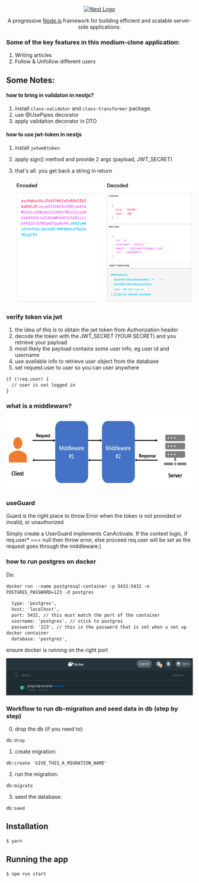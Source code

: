<p align="center">
  <a href="http://nestjs.com/" target="blank"><img src="https://nestjs.com/img/logo_text.svg" width="320" alt="Nest Logo" /></a>
</p>

  <p align="center">A progressive <a href="http://nodejs.org" target="_blank">Node.js</a> framework for building efficient and scalable server-side applications.</p>
    <p align="center">

</p>

### Some of the key features in this medium-clone application:
1. Writing articles
2. Follow & Unfollow different users


## Some Notes:

#### how to bring in validaton in nestjs?

1. install `class-validator` and `class-transformer` package.
2. use @UsePipes decorator
3. apply validation decorator in DTO

#### how to use jwt-token in nestjs

1. install `jwtwebtoken`
2. apply sign() method and provide 2 args (payload, JWT_SECRET)
3. that's all. you get back a string in return

   <img src='./jwt-signed-encoded-vs-decoded.png' width='500px'/>

### verify token via jwt

1. the idea of this is to obtain the jwt token from Authorization header
2. decode the token with the JWT_SECRET (YOUR SECRET) and you retrieve your payload
3. most likely the payload contains some user info, eg user id and username
4. use available info to retrieve user object from the database
5. set request.user to user so you can user anywhere

```
if (!req.user) {
  // user is not logged in
}
```

### what is a middleware?

<img src='./middleware.png' height='200px'/>

### useGuard

Guard is the right place to throw Error when the token is not provided or invalid, or unauthorized

Simply create a UserGuard implements CanActivate.
If the context logic, if req.user\* === null then throw error, else proceed
req.user will be set as the request goes through the middleware:)

### how to run postgres on docker

Do:

```
docker run --name postgresql-container -p 5432:5432 -e POSTGRES_PASSWORD=123 -d postgres
```

```
  type: 'postgres',
  host: 'localhost',
  port: 5432, // this must match the port of the container
  username: 'postgres', // stick to postgres
  password: '123', // this is the password that is set when u set up docker container
  database: 'postgres',
```

ensure docker is running on the right port

<img src='./docker.png' height='100px'/>

### Workflow to run db-migration and seed data in db (step by step)

0. drop the db (if you need to):
```
db:drop
```
1. create migration:
```
db:create 'GIVE_THIS_A_MIGRATION_NAME'
```
2. run the migration:
```
db:migrate
```
3. seed the database:
```
db:seed
```

## Installation

```bash
$ yarn
```

## Running the app

```bash
$ npm run start
```
